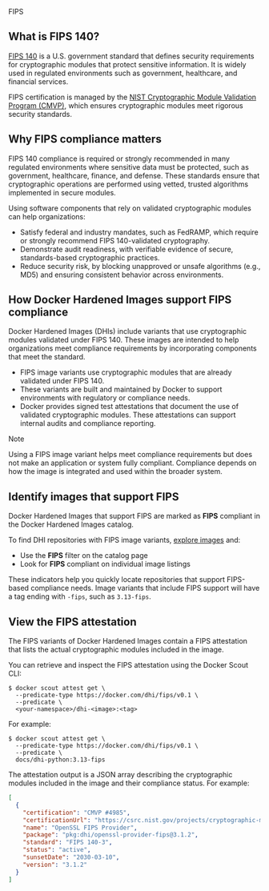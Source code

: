 FIPS


## What is FIPS 140?

[FIPS 140](https://csrc.nist.gov/publications/detail/fips/140/3/final) is a U.S.
government standard that defines security requirements for cryptographic modules
that protect sensitive information. It is widely used in regulated environments
such as government, healthcare, and financial services.

FIPS certification is managed by the [NIST Cryptographic Module Validation
Program
(CMVP)](https://csrc.nist.gov/projects/cryptographic-module-validation-program),
which ensures cryptographic modules meet rigorous security standards.

## Why FIPS compliance matters

FIPS 140 compliance is required or strongly recommended in many regulated
environments where sensitive data must be protected, such as government,
healthcare, finance, and defense. These standards ensure that cryptographic
operations are performed using vetted, trusted algorithms implemented in secure
modules.

Using software components that rely on validated cryptographic modules can help organizations:

- Satisfy federal and industry mandates, such as FedRAMP, which require or
  strongly recommend FIPS 140-validated cryptography.
- Demonstrate audit readiness, with verifiable evidence of secure,
  standards-based cryptographic practices.
- Reduce security risk, by blocking unapproved or unsafe algorithms (e.g., MD5)
  and ensuring consistent behavior across environments.

## How Docker Hardened Images support FIPS compliance

Docker Hardened Images (DHIs) include variants that use cryptographic modules
validated under FIPS 140. These images are intended to help organizations meet
compliance requirements by incorporating components that meet the standard.

- FIPS image variants use cryptographic modules that are already validated under
  FIPS 140.
- These variants are built and maintained by Docker to support environments with
  regulatory or compliance needs.
- Docker provides signed test attestations that document the use of validated
  cryptographic modules. These attestations can support internal audits and
  compliance reporting.

> [!NOTE]
>
> Using a FIPS image variant helps meet compliance requirements but does not
> make an application or system fully compliant. Compliance depends on how the
> image is integrated and used within the broader system.

## Identify images that support FIPS

Docker Hardened Images that support FIPS are marked as **FIPS** compliant
in the Docker Hardened Images catalog.

To find DHI repositories with FIPS image variants, [explore images](../how-to/explore.md) and:

- Use the **FIPS** filter on the catalog page
- Look for **FIPS** compliant on individual image listings

These indicators help you quickly locate repositories that support FIPS-based
compliance needs. Image variants that include FIPS support will have a tag
ending with `-fips`, such as `3.13-fips`.

## View the FIPS attestation

The FIPS variants of Docker Hardened Images contain a FIPS attestation that
lists the actual cryptographic modules included in the image.

You can retrieve and inspect the FIPS attestation using the Docker Scout CLI:

```console
$ docker scout attest get \
  --predicate-type https://docker.com/dhi/fips/v0.1 \
  --predicate \
  <your-namespace>/dhi-<image>:<tag>
```

For example:

```console
$ docker scout attest get \
  --predicate-type https://docker.com/dhi/fips/v0.1 \
  --predicate \
  docs/dhi-python:3.13-fips
```

The attestation output is a JSON array describing the cryptographic modules
included in the image and their compliance status. For example:

```json
[
  {
    "certification": "CMVP #4985",
    "certificationUrl": "https://csrc.nist.gov/projects/cryptographic-module-validation-program/certificate/4985",
    "name": "OpenSSL FIPS Provider",
    "package": "pkg:dhi/openssl-provider-fips@3.1.2",
    "standard": "FIPS 140-3",
    "status": "active",
    "sunsetDate": "2030-03-10",
    "version": "3.1.2"
  }
]
```